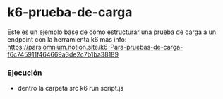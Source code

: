 # k6-prueba-de-carga
Este es un ejemplo base de como estructurar una prueba de carga a un endpoint con la herramienta k6
más info: https://parsiomnium.notion.site/k6-Para-pruebas-de-carga-f6c745911f464669a3de2c7b1ba38189

### Ejecución
- dentro la carpeta src
k6 run script.js